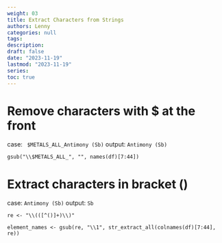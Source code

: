 ```yaml
---
weight: 03
title: Extract Characters from Strings
authors: Lenny
categories: null
tags: 
description: 
draft: false
date: "2023-11-19"
lastmod: "2023-11-19"
series:
toc: true
---
```



<!--more-->


# Remove characters with $ at the front

case: ` $METALS_ALL_Antimony (Sb)`
output: `Antimony (Sb)`

```
gsub("\\$METALS_ALL_", "", names(df)[7:44])
```


# Extract characters in bracket ()
case: `Antimony (Sb)`
output: `Sb`
```
re <- "\\(([^()]+)\\)"
 
element_names <- gsub(re, "\\1", str_extract_all(colnames(df)[7:44], re))
```
